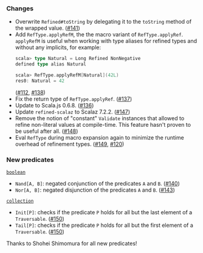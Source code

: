 ### Changes

* Overwrite `Refined#toString` by delegating it to the `toString`
  method of the wrapped value. ([#141])
* Add `RefType.applyRefM`, the the macro variant of `RefType.applyRef`.
  `applyRefM` is useful when working with type aliases for refined
  types and without any implicits, for example:
  ```scala
  scala> type Natural = Long Refined NonNegative
  defined type alias Natural

  scala> RefType.applyRefM[Natural](42L)
  res0: Natural = 42
  ```
  ([#112], [#138])
* Fix the return type of `RefType.applyRef`. ([#137])
* Update to Scala.js 0.6.8. ([#136])
* Update `refined-scalaz` to Scalaz 7.2.2. ([#147])
* Remove the notion of "constant" `Validate` instances that allowed to
  refine non-literal values at compile-time. This feature hasn't proven
  to be useful after all. ([#148])
* Eval `RefType` during macro expansion again to minimize the runtime
  overhead of refinement types. ([#149], [#120])

### New predicates

[`boolean`](https://github.com/fthomas/refined/blob/v0.3.8/core/shared/src/main/scala/eu/timepit/refined/boolean.scala)

* `Nand[A, B]`: negated conjunction of the predicates `A` and `B`. ([#140])
* `Nor[A, B]`: negated disjunction of the predicates `A` and `B`. ([#143])

[`collection`](https://github.com/fthomas/refined/blob/v0.3.8/core/shared/src/main/scala/eu/timepit/refined/collection.scala)

* `Init[P]`: checks if the predicate `P` holds for all but the last element of a `Traversable`. ([#150])
* `Tail[P]`: checks if the predicate `P` holds for all but the first element of a `Traversable`. ([#150])

Thanks to Shohei Shimomura for all new predicates!

[#112]: https://github.com/fthomas/refined/issues/112
[#120]: https://github.com/fthomas/refined/pull/120
[#136]: https://github.com/fthomas/refined/pull/136
[#137]: https://github.com/fthomas/refined/pull/137
[#138]: https://github.com/fthomas/refined/pull/138
[#140]: https://github.com/fthomas/refined/pull/140
[#141]: https://github.com/fthomas/refined/pull/141
[#143]: https://github.com/fthomas/refined/pull/143
[#147]: https://github.com/fthomas/refined/pull/147
[#148]: https://github.com/fthomas/refined/pull/148
[#149]: https://github.com/fthomas/refined/pull/149
[#150]: https://github.com/fthomas/refined/pull/150
